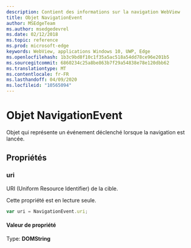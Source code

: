 ```yaml
---
description: Contient des informations sur la navigation WebView
title: Objet NavigationEvent
author: MSEdgeTeam
ms.author: msedgedevrel
ms.date: 02/12/2018
ms.topic: reference
ms.prod: microsoft-edge
keywords: WebView, applications Windows 10, UWP, Edge
ms.openlocfilehash: 1b3c9bd8f10c1f35a5ac518a54dd78ce96e201b5
ms.sourcegitcommit: 6860234c25a8be863b7f29a54838e78e120dbb62
ms.translationtype: MT
ms.contentlocale: fr-FR
ms.lasthandoff: 04/09/2020
ms.locfileid: "10565094"
---
```

# Objet NavigationEvent

Objet qui représente un événement déclenché lorsque la navigation est lancée.

## Propriétés
    
### uri

URI (Uniform Resource Identifier) de la cible.

Cette propriété est en lecture seule.

```js
var uri = NavigationEvent.uri;
```

#### Valeur de propriété
Type: **DOMString**
